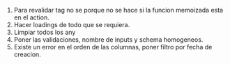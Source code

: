 1. Para revalidar tag no se porque no se hace si la funcion memoizada esta en el action.
2. Hacer loadings de todo que se requiera.
3. Limpiar todos los any
4. Poner las validaciones, nombre de inputs y schema homogeneos.
5. Existe un error en el orden de las columnas, poner filtro por fecha de creacion.
